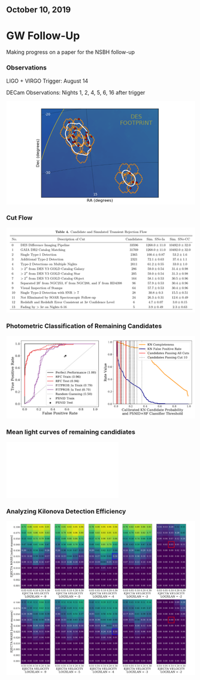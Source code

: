 ## October 10, 2019

# GW Follow-Up

Making progress on a paper for the NSBH follow-up

### Observations
LIGO + VIRGO Trigger: August 14

DECam Observations: Nights 1, 2, 4, 5, 6, 16 after trigger

![](./images/gw190814_paper_skymap.png)

### Cut Flow

![](./images/gw190814_paper_cuts.png)

### Photometric Classification of Remaining Candidates

![](./images/gw190814_paper_psnid.png)

### Mean light curves of remaining candidiates

![](./images/Lightcurves.pdf)

### Analyzing Kilonova Detection Efficiency

![](./images/gw190814_paper_efficiency.png)

